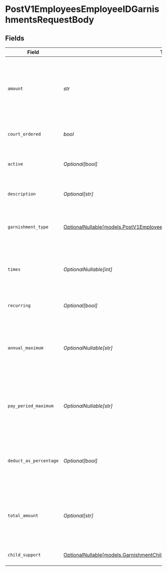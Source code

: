 # PostV1EmployeesEmployeeIDGarnishmentsRequestBody


## Fields

| Field                                                                                                                                              | Type                                                                                                                                               | Required                                                                                                                                           | Description                                                                                                                                        |
| -------------------------------------------------------------------------------------------------------------------------------------------------- | -------------------------------------------------------------------------------------------------------------------------------------------------- | -------------------------------------------------------------------------------------------------------------------------------------------------- | -------------------------------------------------------------------------------------------------------------------------------------------------- |
| `amount`                                                                                                                                           | *str*                                                                                                                                              | :heavy_check_mark:                                                                                                                                 | The amount of the garnishment. Either a percentage or a fixed dollar amount. Represented as a float, e.g. "8.00".                                  |
| `court_ordered`                                                                                                                                    | *bool*                                                                                                                                             | :heavy_check_mark:                                                                                                                                 | Whether the garnishment is court ordered.                                                                                                          |
| `active`                                                                                                                                           | *Optional[bool]*                                                                                                                                   | :heavy_minus_sign:                                                                                                                                 | Whether or not this garnishment is currently active.                                                                                               |
| `description`                                                                                                                                      | *Optional[str]*                                                                                                                                    | :heavy_minus_sign:                                                                                                                                 | The description of the garnishment.                                                                                                                |
| `garnishment_type`                                                                                                                                 | [OptionalNullable[models.PostV1EmployeesEmployeeIDGarnishmentsGarnishmentType]](../models/postv1employeesemployeeidgarnishmentsgarnishmenttype.md) | :heavy_minus_sign:                                                                                                                                 | The specific type of garnishment for court ordered garnishments.                                                                                   |
| `times`                                                                                                                                            | *OptionalNullable[int]*                                                                                                                            | :heavy_minus_sign:                                                                                                                                 | The number of times to apply the garnishment. Ignored if recurring is true.                                                                        |
| `recurring`                                                                                                                                        | *Optional[bool]*                                                                                                                                   | :heavy_minus_sign:                                                                                                                                 | Whether the garnishment should recur indefinitely.                                                                                                 |
| `annual_maximum`                                                                                                                                   | *OptionalNullable[str]*                                                                                                                            | :heavy_minus_sign:                                                                                                                                 | The maximum deduction per annum. A null value indicates no maximum. Represented as a float, e.g. "200.00".                                         |
| `pay_period_maximum`                                                                                                                               | *OptionalNullable[str]*                                                                                                                            | :heavy_minus_sign:                                                                                                                                 | The maximum deduction per pay period. A null value indicates no maximum. Represented as a float, e.g. "16.00".                                     |
| `deduct_as_percentage`                                                                                                                             | *Optional[bool]*                                                                                                                                   | :heavy_minus_sign:                                                                                                                                 | Whether the amount should be treated as a percentage to be deducted per pay period.                                                                |
| `total_amount`                                                                                                                                     | *Optional[str]*                                                                                                                                    | :heavy_minus_sign:                                                                                                                                 | A maximum total deduction for the lifetime of this garnishment. A null value indicates no maximum.                                                 |
| `child_support`                                                                                                                                    | [OptionalNullable[models.GarnishmentChildSupport]](../models/garnishmentchildsupport.md)                                                           | :heavy_minus_sign:                                                                                                                                 | Additional child support order details                                                                                                             |